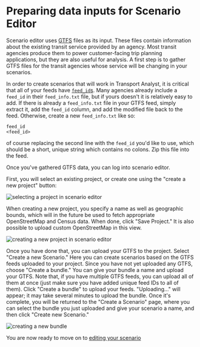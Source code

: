 # Preparing data inputs for Scenario Editor

Scenario editor uses [GTFS](https://developers.google.com/transit/gtfs/) files as its input. These files contain information
about the existing transit service provided by an agency. Most transit agencies produce them to power customer-facing trip
planning applications, but they are also useful for analysis. A first step is to gather GTFS files for the transit agencies whose
service will be changing in your scenarios.

In order to create scenarios that will work in Transport Analyst, it is critical that all of your feeds have [`feed_id`s](https://groups.google.com/d/msg/gtfs-changes/zVjEoNIPr_Y/4ngWCajPoS0J).
Many agencies already include a `feed_id` in their `feed_info.txt` file, but if yours doesn't it is relatively easy to add. If there is already a `feed_info.txt`
file in your GTFS feed, simply extract it, add the `feed_id` column, and add the modified file back to the feed. Otherwise, create a new `feed_info.txt` like so:

    feed_id
    <feed_id>

of course replacing the second line with the `feed_id` you'd like to use, which should be a short, unique string which contains no colons. Zip this file into the feed.

Once you've gathered GTFS data, you can log into scenario editor.

First, you will select an existing project, or create one using the "create a new project" button:

<img src="../img/select-project.png" alt="selecting a project in scenario editor" />

When creating a new project, you specify a name as well as geographic bounds, which will in the future be used to fetch appropriate OpenStreetMap
and Census data. When done, click "Save Project." It is also possible to upload custom OpenStreetMap
in this view.

<img src="../img/create-project.png" alt="creating a new project in scenario editor" />

Once you have done that, you can upload your GTFS to the project. Select "Create a new Scenario." Here you can create scenarios based on the
GTFS feeds uploaded to your project. Since you have not yet uploaded any GTFS, choose "Create a bundle." You can give your bundle a name and upload your GTFS.
Note that, if you have multiple GTFS feeds, you can upload all of them at once (just make sure you have added unique feed IDs to all of them). Click "Create a bundle" to
upload your feeds. "Uploading..." will appear; it may take several minutes to upload the bundle. Once it's complete, you will be returned to the "Create a Scenario" page, where
you can select the bundle you just uploaded and give your scenario a name, and then click "Create new Scenario."

<img src="../img/create-bundle.png" alt="creating a new bundle" />

You are now ready to move on to <a href="/edit-scenario/">editing your scenario</a>

